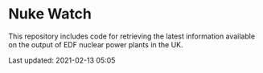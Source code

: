 # Nuke Watch

This repository includes code for retrieving the latest information available on the output of EDF nuclear power plants in the UK.

Last updated: 2021-02-13 05:05
